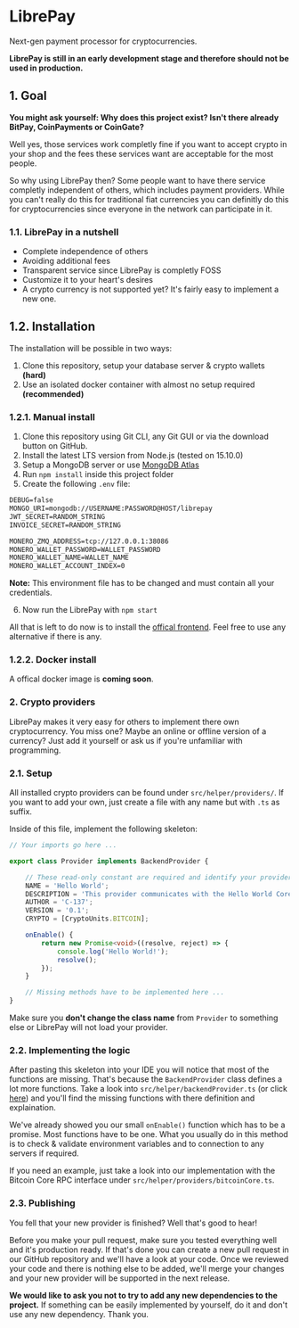 # LibrePay
Next-gen payment processor for cryptocurrencies.

**LibrePay is still in an early development stage and therefore should not be used in production.**

## 1. Goal
**You might ask yourself: Why does this project exist? Isn't there already BitPay, CoinPayments or CoinGate?**

Well yes, those services work completly fine if you want to accept crypto in your shop and the fees these services want are acceptable for the most people.

So why using LibrePay then? Some people want to have there service completly independent of others, which includes payment providers. While you can't really do this for traditional fiat currencies you can definitly do this for cryptocurrencies since everyone in the network can participate in it.

### 1.1. LibrePay in a nutshell
* Complete independence of others
* Avoiding additional fees
* Transparent service since LibrePay is completly FOSS
* Customize it to your heart's desires
* A crypto currency is not supported yet? It's fairly easy to implement a new one.

## 1.2. Installation
The installation will be possible in two ways:
1. Clone this repository, setup your database server & crypto wallets **(hard)**
2. Use an isolated docker container with almost no setup required **(recommended)**

### 1.2.1. Manual install
1. Clone this repository using Git CLI, any Git GUI or via the download button on GitHub.
2. Install the latest LTS version from Node.js (tested on 15.10.0)
3. Setup a MongoDB server or use [MongoDB Atlas](https://www.mongodb.com/cloud/atlas)
4. Run `npm install` inside this project folder
5. Create the following `.env` file:
```txt
DEBUG=false
MONGO_URI=mongodb://USERNAME:PASSWORD@HOST/librepay
JWT_SECRET=RANDOM_STRING
INVOICE_SECRET=RANDOM_STRING

MONERO_ZMQ_ADDRESS=tcp://127.0.0.1:38086
MONERO_WALLET_PASSWORD=WALLET_PASSWORD
MONERO_WALLET_NAME=WALLET_NAME
MONERO_WALLET_ACCOUNT_INDEX=0
```
**Note:** This environment file has to be changed and must contain all your credentials.

6. Now run the LibrePay with `npm start`

All that is left to do now is to install the [offical frontend](https://github.com/InstantCodee/LibrePay-Frontend/tree/master). Feel free to use any alternative if there is any.

### 1.2.2. Docker install
A offical docker image is **coming soon**.

### 2. Crypto providers
LibrePay makes it very easy for others to implement there own cryptocurrency. You miss one? Maybe an online or offline version of a currency? Just add it yourself or ask us if you're unfamiliar with programming.

### 2.1. Setup
All installed crypto providers can be found under `src/helper/providers/`. If you want to add your own, just create a file with any name but with `.ts` as suffix.

Inside of this file, implement the following skeleton:
```ts
// Your imports go here ...

export class Provider implements BackendProvider {

    // These read-only constant are required and identify your provider.
    NAME = 'Hello World';
    DESCRIPTION = 'This provider communicates with the Hello World Core application.';
    AUTHOR = 'C-137';
    VERSION = '0.1';
    CRYPTO = [CryptoUnits.BITCOIN];

    onEnable() {
        return new Promise<void>((resolve, reject) => {
            console.log('Hello World!');
            resolve();
        });
    }

    // Missing methods have to be implemented here ...
}
```
Make sure you **don't change the class name** from `Provider` to something else or LibrePay will not load your provider.

### 2.2. Implementing the logic
After pasting this skeleton into your IDE you will notice that most of the functions are missing. That's because the `BackendProvider` class defines a lot more functions. Take a look into `src/helper/backendProvider.ts` (or click [here](https://github.com/InstantCodee/LibrePay-Backend/blob/master/src/helper/backendProvider.ts)) and you'll find the missing functions with there definition and explaination. 

We've already showed you our small `onEnable()` function which has to be a promise. Most functions have to be one. What you usually do in this method is to check & validate environment variables and to connection to any servers if required.

If you need an example, just take a look into our implementation with the Bitcoin Core RPC interface under `src/helper/providers/bitcoinCore.ts`.

### 2.3. Publishing
You fell that your new provider is finished? Well that's good to hear!

Before you make your pull request, make sure you tested everything well and it's production ready. If that's done you can create a new pull request in our GitHub repository and we'll have a look at your code. Once we reviewed your code and there is nothing else to be added, we'll merge your changes and your new provider will be supported in the next release.

**We would like to ask you not to try to add any new dependencies to the project.** If something can be easily implemented by yourself, do it and don't use any new dependency. Thank you.